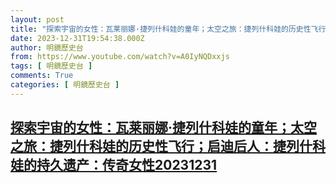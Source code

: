 ```yaml
---
layout: post
title: "探索宇宙的女性：瓦莱丽娜·捷列什科娃的童年；太空之旅：捷列什科娃的历史性飞行；启迪后人：捷列什科娃的持久遗产：传奇女性20231231"
date: 2023-12-31T19:54:38.000Z
author: 明鏡歷史台
from: https://www.youtube.com/watch?v=A0IyNQDxxjs
tags: [ 明鏡歷史台 ]
comments: True
categories: [ 明鏡歷史台 ]
---
```

<!--1704052478000-->
[探索宇宙的女性：瓦莱丽娜·捷列什科娃的童年；太空之旅：捷列什科娃的历史性飞行；启迪后人：捷列什科娃的持久遗产：传奇女性20231231](https://www.youtube.com/watch?v=A0IyNQDxxjs)
------

<div>

</div>
